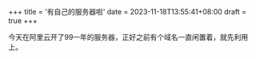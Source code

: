 +++
title = '有自己的服务器啦'
date = 2023-11-18T13:55:41+08:00
draft = true
+++

今天在阿里云开了99一年的服务器，正好之前有个域名一直闲置着，就先利用上。


